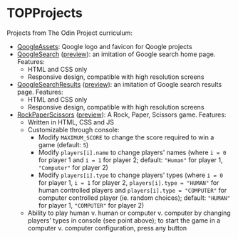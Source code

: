 # TOPProjects
Projects from The Odin Project curriculum:
* [QoogleAssets](https://github.com/qmarlats/TOPProjects/tree/master/QoogleAssets): Qoogle logo and favicon for Qoogle projects
* [QoogleSearch](https://github.com/qmarlats/TOPProjects/tree/master/QoogleSearch) ([preview](https://qmarlats.github.io/TOPProjects/QoogleSearch/)): an imitation of Google search home page. Features:
    * HTML and CSS only
    * Responsive design, compatible with high resolution screens
* [QoogleSearchResults](https://github.com/qmarlats/TOPProjects/tree/master/QoogleSearchResults) ([preview](https://qmarlats.github.io/TOPProjects/QoogleSearchResults/)): an imitation of Google search results page. Features:
    * HTML and CSS only
    * Responsive design, compatible with high resolution screens
* [RockPaperScissors](https://github.com/qmarlats/TOPProjects/tree/master/RockPaperScissors) ([preview](https://qmarlats.github.io/TOPProjects/RockPaperScissors/)): A Rock, Paper, Scissors game. Features:
    * Written in HTML, CSS and JS
    * Customizable through console:
      * Modify `MAXIMUM_SCORE` to change the score required to win a game (default: `5`)
      * Modify `players[i].name` to change players' names (where `i = 0` for player 1 and `i = 1` for player 2; default: `"Human"` for player 1, `"Computer"` for player 2)
      * Modify `players[i].type` to change players' types (where `i = 0` for player 1, `i = 1` for player 2, `players[i].type = "HUMAN"`  for human controlled players and `players[i].type = "COMPUTER"` for computer controlled player (ie. random choices); default: `"HUMAN"` for player 1, `"COMPUTER"` for player 2)
    * Ability to play human v. human or computer v. computer by changing players' types in console (see point above); to start the game in a computer v. computer configuration, press any button
